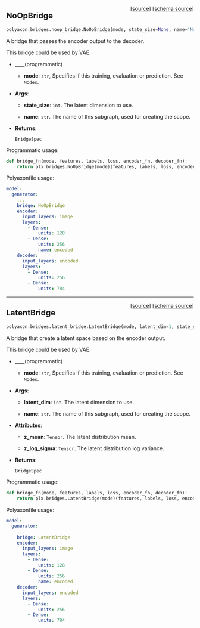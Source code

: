 <span style="float:right;">[[source]](https://github.com/polyaxon/polyaxon/blob/master/polyaxon/bridges/noop_bridge.py#L10) [[schema source]](https://github.com/polyaxon/polyaxon-schemas/blob/master/polyaxon_schemas/bridges.py#L10)</span>
## NoOpBridge

```python
polyaxon.bridges.noop_bridge.NoOpBridge(mode, state_size=None, name='NoOpBridge')
```

A bridge that passes the encoder output to the decoder.

This bridge could be used by VAE.

- __\__(programmatic)


	- __mode__: `str`, Specifies if this training, evaluation or prediction. See `Modes`.


- __Args__:

	- __state_size__: `int`. The latent dimension to use.

	- __name__: `str`. The name of this subgraph, used for creating the scope.


- __Returns__:

	`BridgeSpec`

Programmatic usage:

```python
def bridge_fn(mode, features, labels, loss, encoder_fn, decoder_fn):
	return plx.bridges.NoOpBridge(mode)(features, labels, loss, encoder_fn, decoder_fn)
```

Polyaxonfile usage:

```yaml
model:
  generator:
	...
	bridge: NoOpBridge
	encoder:
	  input_layers: image
	  layers:
		- Dense:
			units: 128
		- Dense:
			units: 256
			name: encoded
	decoder:
	  input_layers: encoded
	  layers:
		- Dense:
			units: 256
		- Dense:
			units: 784
```


----

<span style="float:right;">[[source]](https://github.com/polyaxon/polyaxon/blob/master/polyaxon/bridges/latent_bridge.py#L15) [[schema source]](https://github.com/polyaxon/polyaxon-schemas/blob/master/polyaxon_schemas/bridges.py#L15)</span>
## LatentBridge

```python
polyaxon.bridges.latent_bridge.LatentBridge(mode, latent_dim=1, state_size=None, mean=0.0, stddev=1.0, name='LatentBridge')
```

A bridge that create a latent space based on the encoder output.

This bridge could be used by VAE.

- __\__(programmatic)


	- __mode__: `str`, Specifies if this training, evaluation or prediction. See `Modes`.


- __Args__:

	- __latent_dim__: `int`. The latent dimension to use.

	- __name__: `str`. The name of this subgraph, used for creating the scope.


- __Attributes__:

	- __z_mean__: `Tensor`. The latent distribution mean.

	- __z_log_sigma__: `Tensor`. The latent distribution log variance.


- __Returns__:

	`BridgeSpec`

Programmatic usage:

```python
def bridge_fn(mode, features, labels, loss, encoder_fn, decoder_fn):
	return plx.bridges.LatentBridge(mode)(features, labels, loss, encoder_fn, decoder_fn)
```

Polyaxonfile usage:

```yaml
model:
  generator:
	...
	bridge: LatentBridge
	encoder:
	  input_layers: image
	  layers:
		- Dense:
			units: 128
		- Dense:
			units: 256
			name: encoded
	decoder:
	  input_layers: encoded
	  layers:
		- Dense:
			units: 256
		- Dense:
			units: 784
```
